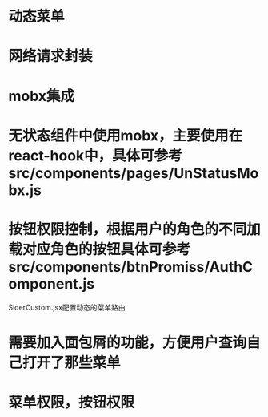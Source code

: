 # 动态菜单
# 网络请求封装
# mobx集成
# 无状态组件中使用mobx，主要使用在react-hook中，具体可参考src/components/pages/UnStatusMobx.js
# 按钮权限控制，根据用户的角色的不同加载对应角色的按钮具体可参考src/components/btnPromiss/AuthComponent.js
SiderCustom.jsx配置动态的菜单路由
# 需要加入面包屑的功能，方便用户查询自己打开了那些菜单

# 菜单权限，按钮权限
